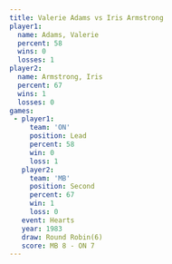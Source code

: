 ```yaml
---
title: Valerie Adams vs Iris Armstrong
player1:               
  name: Adams, Valerie 
  percent: 58          
  wins: 0              
  losses: 1            
player2:               
  name: Armstrong, Iris
  percent: 67          
  wins: 1              
  losses: 0            
games:
 - player1:        
     team: 'ON'    
     position: Lead
     percent: 58   
     win: 0        
     loss: 1       
   player2:          
     team: 'MB'      
     position: Second
     percent: 67     
     win: 1          
     loss: 0         
   event: Hearts       
   year: 1983          
   draw: Round Robin(6)
   score: MB 8 - ON 7  
---
```

